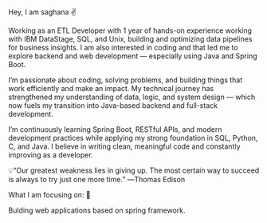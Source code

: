 Hey, I am saghana ✌️  

  

Working as an ETL Developer with 1 year of hands-on experience working with IBM DataStage, SQL, and Unix, building and optimizing data pipelines for business insights. I am also interested in coding and that led me to explore backend and web development — especially using Java and Spring Boot.

I’m passionate about coding, solving problems, and building things that work efficiently and make an impact. My technical journey has strengthened my understanding of data, logic, and system design — which now fuels my transition into Java-based backend and full-stack development.

I’m continuously learning Spring Boot, RESTful APIs, and modern development practices while applying my strong foundation in SQL, Python, C, and Java. I believe in writing clean, meaningful code and constantly improving as a developer.
  

💡“Our greatest weakness lies in giving up. The most certain way to succeed is always to try just one more time.” ―Thomas Edison 

  

What I am focusing on: 🤖 

Bulding web applications based on spring framework. 

